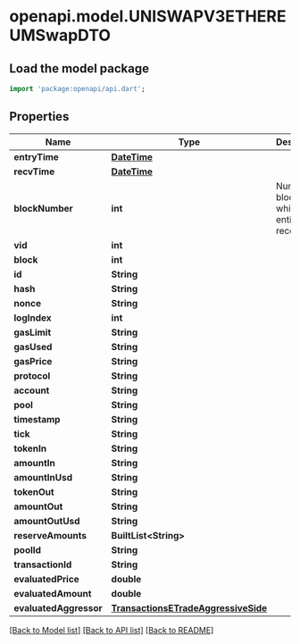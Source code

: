 # openapi.model.UNISWAPV3ETHEREUMSwapDTO

## Load the model package
```dart
import 'package:openapi/api.dart';
```

## Properties
Name | Type | Description | Notes
------------ | ------------- | ------------- | -------------
**entryTime** | [**DateTime**](DateTime.md) |  | [optional] 
**recvTime** | [**DateTime**](DateTime.md) |  | [optional] 
**blockNumber** | **int** | Number of block in which entity was recorded. | [optional] 
**vid** | **int** |  | [optional] 
**block** | **int** |  | [optional] 
**id** | **String** |  | [optional] 
**hash** | **String** |  | [optional] 
**nonce** | **String** |  | [optional] 
**logIndex** | **int** |  | [optional] 
**gasLimit** | **String** |  | [optional] 
**gasUsed** | **String** |  | [optional] 
**gasPrice** | **String** |  | [optional] 
**protocol** | **String** |  | [optional] 
**account** | **String** |  | [optional] 
**pool** | **String** |  | [optional] 
**timestamp** | **String** |  | [optional] 
**tick** | **String** |  | [optional] 
**tokenIn** | **String** |  | [optional] 
**amountIn** | **String** |  | [optional] 
**amountInUsd** | **String** |  | [optional] 
**tokenOut** | **String** |  | [optional] 
**amountOut** | **String** |  | [optional] 
**amountOutUsd** | **String** |  | [optional] 
**reserveAmounts** | **BuiltList&lt;String&gt;** |  | [optional] 
**poolId** | **String** |  | [optional] 
**transactionId** | **String** |  | [optional] 
**evaluatedPrice** | **double** |  | [optional] 
**evaluatedAmount** | **double** |  | [optional] 
**evaluatedAggressor** | [**TransactionsETradeAggressiveSide**](TransactionsETradeAggressiveSide.md) |  | [optional] 

[[Back to Model list]](../README.md#documentation-for-models) [[Back to API list]](../README.md#documentation-for-api-endpoints) [[Back to README]](../README.md)


